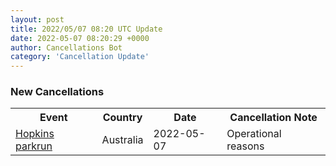```yaml
---
layout: post
title: 2022/05/07 08:20 UTC Update
date: 2022-05-07 08:20:29 +0000
author: Cancellations Bot
category: 'Cancellation Update'
---
```


<h3>New Cancellations</h3>
<div class='hscrollable'>
<table style='width: 100%'>
    <tr>
        <th>Event</th>
        <th>Country</th>
        <th>Date</th>
        <th>Cancellation Note</th>
    </tr>
    <tr>
        <td><a href="">Hopkins parkrun</a></td>
        <td>Australia</td>
        <td>2022-05-07</td>
        <td>Operational reasons</td>
    </tr>
</table>
</div>
